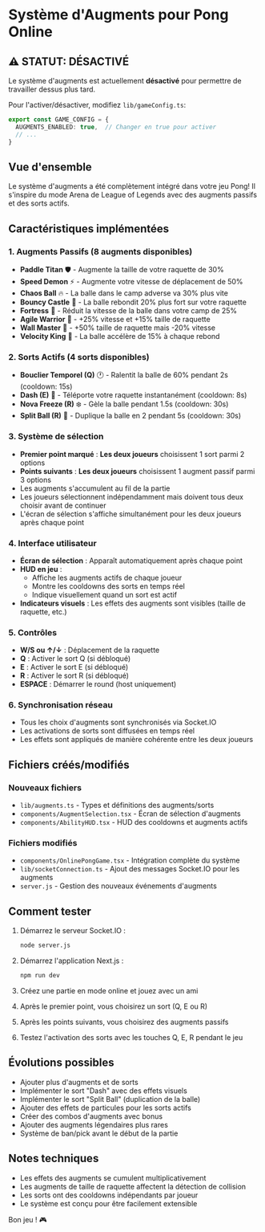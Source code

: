 # Système d'Augments pour Pong Online

## ⚠️ STATUT: DÉSACTIVÉ

Le système d'augments est actuellement **désactivé** pour permettre de travailler dessus plus tard.

Pour l'activer/désactiver, modifiez `lib/gameConfig.ts`:
```typescript
export const GAME_CONFIG = {
  AUGMENTS_ENABLED: true,  // Changer en true pour activer
  // ...
}
```

## Vue d'ensemble

Le système d'augments a été complètement intégré dans votre jeu Pong! Il s'inspire du mode Arena de League of Legends avec des augments passifs et des sorts actifs.

## Caractéristiques implémentées

### 1. Augments Passifs (8 augments disponibles)

- **Paddle Titan** 🛡️ - Augmente la taille de votre raquette de 30%
- **Speed Demon** ⚡ - Augmente votre vitesse de déplacement de 50%
- **Chaos Ball** 🔥 - La balle dans le camp adverse va 30% plus vite
- **Bouncy Castle** 💫 - La balle rebondit 20% plus fort sur votre raquette
- **Fortress** 🏰 - Réduit la vitesse de la balle dans votre camp de 25%
- **Agile Warrior** 🥷 - +25% vitesse et +15% taille de raquette
- **Wall Master** 🧱 - +50% taille de raquette mais -20% vitesse
- **Velocity King** 🚀 - La balle accélère de 15% à chaque rebond

### 2. Sorts Actifs (4 sorts disponibles)

- **Bouclier Temporel (Q)** 🕐 - Ralentit la balle de 60% pendant 2s (cooldown: 15s)
- **Dash (E)** 💨 - Téléporte votre raquette instantanément (cooldown: 8s)
- **Nova Freeze (R)** ❄️ - Gèle la balle pendant 1.5s (cooldown: 30s)
- **Split Ball (R)** 🌟 - Duplique la balle en 2 pendant 5s (cooldown: 30s)

### 3. Système de sélection

- **Premier point marqué** : **Les deux joueurs** choisissent 1 sort parmi 2 options
- **Points suivants** : **Les deux joueurs** choisissent 1 augment passif parmi 3 options
- Les augments s'accumulent au fil de la partie
- Les joueurs sélectionnent indépendamment mais doivent tous deux choisir avant de continuer
- L'écran de sélection s'affiche simultanément pour les deux joueurs après chaque point

### 4. Interface utilisateur

- **Écran de sélection** : Apparaît automatiquement après chaque point
- **HUD en jeu** :
  - Affiche les augments actifs de chaque joueur
  - Montre les cooldowns des sorts en temps réel
  - Indique visuellement quand un sort est actif
- **Indicateurs visuels** : Les effets des augments sont visibles (taille de raquette, etc.)

### 5. Contrôles

- **W/S ou ↑/↓** : Déplacement de la raquette
- **Q** : Activer le sort Q (si débloqué)
- **E** : Activer le sort E (si débloqué)
- **R** : Activer le sort R (si débloqué)
- **ESPACE** : Démarrer le round (host uniquement)

### 6. Synchronisation réseau

- Tous les choix d'augments sont synchronisés via Socket.IO
- Les activations de sorts sont diffusées en temps réel
- Les effets sont appliqués de manière cohérente entre les deux joueurs

## Fichiers créés/modifiés

### Nouveaux fichiers
- `lib/augments.ts` - Types et définitions des augments/sorts
- `components/AugmentSelection.tsx` - Écran de sélection d'augments
- `components/AbilityHUD.tsx` - HUD des cooldowns et augments actifs

### Fichiers modifiés
- `components/OnlinePongGame.tsx` - Intégration complète du système
- `lib/socketConnection.ts` - Ajout des messages Socket.IO pour les augments
- `server.js` - Gestion des nouveaux événements d'augments

## Comment tester

1. Démarrez le serveur Socket.IO :
   ```bash
   node server.js
   ```

2. Démarrez l'application Next.js :
   ```bash
   npm run dev
   ```

3. Créez une partie en mode online et jouez avec un ami

4. Après le premier point, vous choisirez un sort (Q, E ou R)

5. Après les points suivants, vous choisirez des augments passifs

6. Testez l'activation des sorts avec les touches Q, E, R pendant le jeu

## Évolutions possibles

- Ajouter plus d'augments et de sorts
- Implémenter le sort "Dash" avec des effets visuels
- Implémenter le sort "Split Ball" (duplication de la balle)
- Ajouter des effets de particules pour les sorts actifs
- Créer des combos d'augments avec bonus
- Ajouter des augments légendaires plus rares
- Système de ban/pick avant le début de la partie

## Notes techniques

- Les effets des augments se cumulent multiplicativement
- Les augments de taille de raquette affectent la détection de collision
- Les sorts ont des cooldowns indépendants par joueur
- Le système est conçu pour être facilement extensible

Bon jeu ! 🎮
